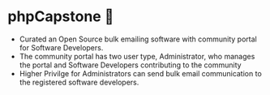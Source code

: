 # phpCapstone :dizzy:
*   Curated an Open Source bulk emailing software with community portal for Software Developers. 
*   The community portal has two user type, Administrator, who manages the portal and Software Developers contributing to the community
*   Higher Privilge for Administrators can send bulk email communication to the registered software developers. 
